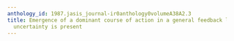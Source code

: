 ```yaml
---
anthology_id: 1987.jasis_journal-ir0anthology0volumeA38A2.3
title: Emergence of a dominant course of action in a general feedback loop when goal
  uncertainty is present
---
```

